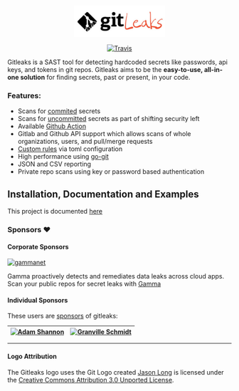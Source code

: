 <p align="center">
  <img alt="gitleaks" src="https://raw.githubusercontent.com/zricethezav/gifs/master/gitleakslogo.png" height="70" />
  <p align="center">
      <a href="https://travis-ci.org/zricethezav/gitleaks"><img alt="Travis" src="https://img.shields.io/travis/zricethezav/gitleaks/master.svg?style=flat-square"></a>
  </p>
</p>

Gitleaks is a SAST tool for detecting hardcoded secrets like passwords, api keys, and tokens in git repos. Gitleaks aims to be the **easy-to-use, all-in-one solution** for finding secrets, past or present, in your code. 
 
### Features:
- Scans for [commited](https://github.com/zricethezav/gitleaks/wiki/Scanning) secrets
- Scans for [uncommitted](https://github.com/zricethezav/gitleaks/wiki/Scanning#uncommitted-changes-scan) secrets as part of shifting security left
- Available [Github Action](https://github.com/marketplace/actions/gitleaks)
- Gitlab and Github API support which allows scans of whole organizations, users, and pull/merge requests
- [Custom rules](https://github.com/zricethezav/gitleaks/wiki/Configuration) via toml configuration
- High performance using [go-git](https://github.com/go-git/go-git)
- JSON and CSV reporting
- Private repo scans using key or password based authentication


## Installation, Documentation and Examples
This project is documented [here](https://github.com/zricethezav/gitleaks/wiki)


###  Sponsors ❤️
#### Corporate Sponsors
[![gammanet](https://gammanet.com/assets/images/new-design/gamma-logo.png)](https://gammanet.com/?utm_source=gitleaks&utm_medium=homepage&utm_campaign=gitleaks_promotion)

Gamma proactively detects and remediates data leaks across cloud apps. Scan your public repos for secret leaks with [Gamma](https://gammanet.com/github-demo?utm_source=gitleaks&utm_medium=homepage&utm_campaign=gitleaks_promotion)

#### Individual Sponsors 
These users are [sponsors](https://github.com/sponsors/zricethezav) of gitleaks:

[![Adam Shannon](https://github.com/adamdecaf.png?size=50)](https://github.com/adamdecaf) | [![Granville Schmidt](https://github.com/gramidt.png?size=50)](https://github.com/gramidt) | 
---|---|
----
#### Logo Attribution
The Gitleaks logo uses the Git Logo created <a href="https://twitter.com/jasonlong">Jason Long</a> is licensed under the <a href="https://creativecommons.org/licenses/by/3.0/">Creative Commons Attribution 3.0 Unported License</a>.

